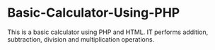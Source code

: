 # Basic-Calculator-Using-PHP
This is a basic calculator using PHP and HTML. IT performs addition, subtraction, division and multiplication operations.
